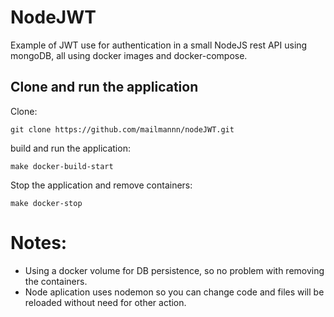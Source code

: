 # NodeJWT
Example of JWT use for authentication in a small NodeJS rest API using mongoDB, all using docker images and docker-compose.


## Clone and run the application

Clone:

````
git clone https://github.com/mailmannn/nodeJWT.git

````

build and run the application:


````
make docker-build-start

````


Stop the application and remove containers:

````
make docker-stop 

````

# Notes: 
  - Using a docker volume for DB persistence, so no problem with removing the containers.
  - Node aplication uses nodemon so you can change code and files will be reloaded without need for other action.
